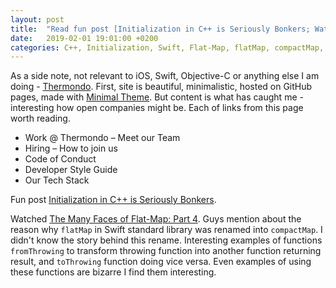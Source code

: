 ```yaml
---
layout: post
title:  "Read fun post [Initialization in C++ is Seriously Bonkers; Watched Point-Free episode The Many Faces of Flat-Map: Part 4"
date:   2019-02-01 19:01:00 +0200
categories: C++, Initialization, Swift, Flat-Map, flatMap, compactMap, Functional programming
---
```

As a side note, not relevant to iOS, Swift, Objective-C or anything else I am doing - [Thermondo](https://thermondo.github.io). First, site is beautiful, minimalistic, hosted on GitHub pages, made with [Minimal Theme](https://github.com/orderedlist/minimal). But content is what has caught me - interesting how open companies might be. Each of links from this page worth reading.

* Work @ Thermondo – Meet our Team
* Hiring – How to join us
* Code of Conduct
* Developer Style Guide
* Our Tech Stack

Fun post [Initialization in C++ is Seriously Bonkers](https://mikelui.io/2019/01/03/seriously-bonkers.html).

Watched [The Many Faces of Flat-Map: Part 4](https://www.pointfree.co/episodes/ep45-the-many-faces-of-flat-map-part-4). Guys mention about the reason why `flatMap` in Swift standard library was renamed into `compactMap`. I didn't know the story behind this rename. Interesting examples of functions `fromThrowing` to transform throwing function into another function returning result, and `toThrowing` function doing vice versa. Even examples of using these functions are bizarre I find them interesting. 
